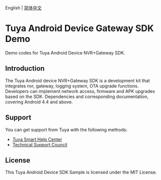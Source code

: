 English | [简体中文](./README_cn.md)

# Tuya Android Device Gateway SDK Demo
Demo codes for Tuya Android Device NVR+Gateway SDK.


## Introduction

The Tuya Android device NVR+Gateway SDK is a development kit that integrates nvr, gateway, logging system, OTA upgrade functions. Developers can implement network access, firmware and APK upgrades based on the SDK. Dependencies and corresponding documentation, covering Android 4.4 and above.

## Support
You can get support from Tuya with the following methods:

- [Tuya Smart Help Center](https://support.tuya.com/en/help)
- [Technical Support Council](https://iot.tuya.com/council/ )

## License
This Tuya Android Device SDK Sample is licensed under the MIT License.
